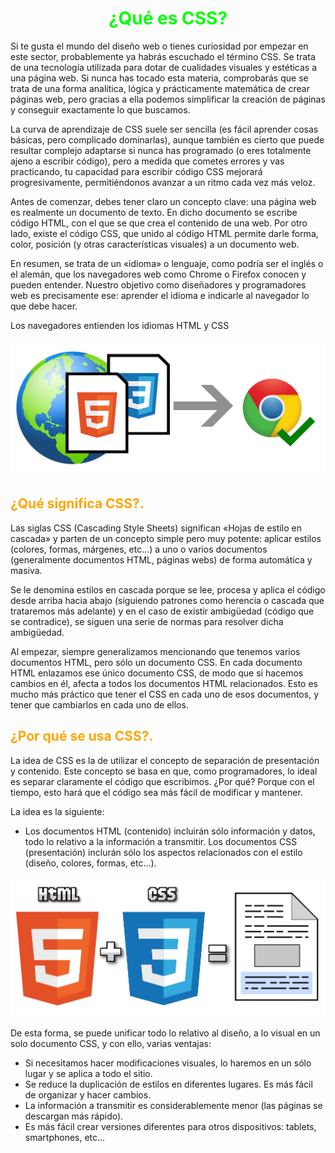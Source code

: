 # <span style="color:lime"><center>¿Qué es CSS?</center></span>

Si te gusta el mundo del diseño web o tienes curiosidad por empezar en este sector, probablemente ya habrás escuchado el término CSS. Se trata de una tecnología utilizada para dotar de cualidades visuales y estéticas a una página web. Si nunca has tocado esta materia, comprobarás que se trata de una forma analítica, lógica y prácticamente matemática de crear páginas web, pero gracias a ella podemos simplificar la creación de páginas y conseguir exactamente lo que buscamos.

La curva de aprendizaje de CSS suele ser sencilla (es fácil aprender cosas básicas, pero complicado dominarlas), aunque también es cierto que puede resultar complejo adaptarse si nunca has programado (o eres totalmente ajeno a escribir código), pero a medida que cometes errores y vas practicando, tu capacidad para escribir código CSS mejorará progresivamente, permitiéndonos avanzar a un ritmo cada vez más veloz.

Antes de comenzar, debes tener claro un concepto clave: una página web es realmente un documento de texto. En dicho documento se escribe código HTML, con el que se que crea el contenido de una web. Por otro lado, existe el código CSS, que unido al código HTML permite darle forma, color, posición (y otras características visuales) a un documento web.

En resumen, se trata de un «idioma» o lenguaje, como podría ser el inglés o el alemán, que los navegadores web como Chrome o Firefox conocen y pueden entender. Nuestro objetivo como diseñadores y programadores web es precisamente ese: aprender el idioma e indicarle al navegador lo que debe hacer.

Los navegadores entienden los idiomas HTML y CSS

![alt text](./imagenes-que-es-css/html-css-navegador.png)

## <span style="color:orange">¿Qué significa CSS?.</span>
Las siglas CSS (Cascading Style Sheets) significan «Hojas de estilo en cascada» y parten de un concepto simple pero muy potente: aplicar estilos (colores, formas, márgenes, etc...) a uno o varios documentos (generalmente documentos HTML, páginas webs) de forma automática y masiva.

Se le denomina estilos en cascada porque se lee, procesa y aplica el código desde arriba hacia abajo (siguiendo patrones como herencia o cascada que trataremos más adelante) y en el caso de existir ambigüedad (código que se contradice), se siguen una serie de normas para resolver dicha ambigüedad.

Al empezar, siempre generalizamos mencionando que tenemos varios documentos HTML, pero sólo un documento CSS. En cada documento HTML enlazamos ese único documento CSS, de modo que si hacemos cambios en él, afecta a todos los documentos HTML relacionados. Esto es mucho más práctico que tener el CSS en cada uno de esos documentos, y tener que cambiarlos en cada uno de ellos.

## <span style="color:orange">¿Por qué se usa CSS?.</span>
La idea de CSS es la de utilizar el concepto de separación de presentación y contenido. Este concepto se basa en que, como programadores, lo ideal es separar claramente el código que escribimos. ¿Por qué? Porque con el tiempo, esto hará que el código sea más fácil de modificar y mantener.

La idea es la siguiente:

   - Los documentos HTML (contenido) incluirán sólo información y datos, todo lo relativo a la información a transmitir.
    Los documentos CSS (presentación) inclurán sólo los aspectos relacionados con el estilo (diseño, colores, formas, etc...).

![alt text](./imagenes-que-es-css/que-es-css.png)

De esta forma, se puede unificar todo lo relativo al diseño, a lo visual en un solo documento CSS, y con ello, varias ventajas:

   - Si necesitamos hacer modificaciones visuales, lo haremos en un sólo lugar y se aplica a todo el sitio.
   - Se reduce la duplicación de estilos en diferentes lugares. Es más fácil de organizar y hacer cambios.
   - La información a transmitir es considerablemente menor (las páginas se descargan más rápido).
   - Es más fácil crear versiones diferentes para otros dispositivos: tablets, smartphones, etc...

